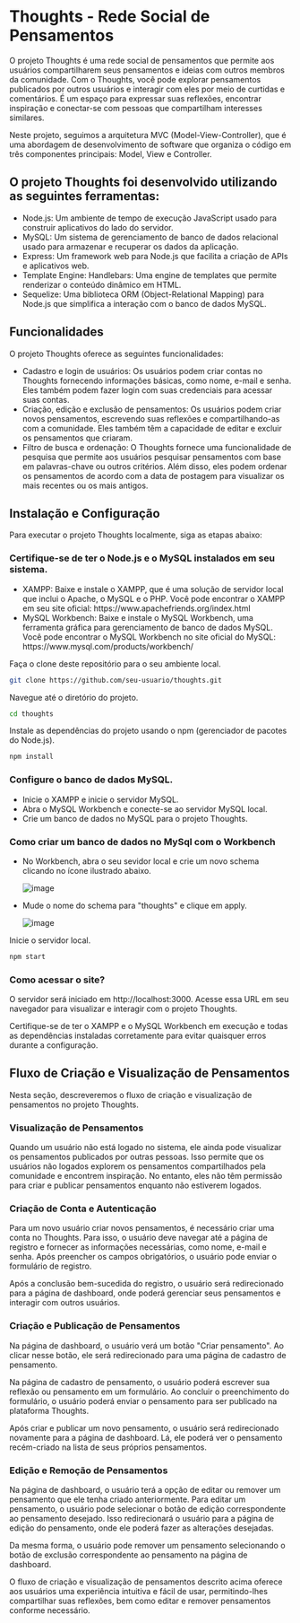 # Thoughts - Rede Social de Pensamentos

O projeto Thoughts é uma rede social de pensamentos que permite aos usuários compartilharem seus pensamentos e ideias com outros membros da comunidade. Com o Thoughts, você pode explorar pensamentos publicados por outros usuários e interagir com eles por meio de curtidas e comentários. É um espaço para expressar suas reflexões, encontrar inspiração e conectar-se com pessoas que compartilham interesses similares.

Neste projeto, seguimos a arquitetura MVC (Model-View-Controller), que é uma abordagem de desenvolvimento de software que organiza o código em três componentes principais: Model, View e Controller.

## O projeto Thoughts foi desenvolvido utilizando as seguintes ferramentas:
<ul>
  <li>Node.js: Um ambiente de tempo de execução JavaScript usado para construir aplicativos do lado do servidor.</li>
  <li>MySQL: Um sistema de gerenciamento de banco de dados relacional usado para armazenar e recuperar os dados da aplicação.</li>
  <li>Express: Um framework web para Node.js que facilita a criação de APIs e aplicativos web.</li>
  <li>Template Engine: Handlebars: Uma engine de templates que permite renderizar o conteúdo dinâmico em HTML.</li>
  <li>Sequelize: Uma biblioteca ORM (Object-Relational Mapping) para Node.js que simplifica a interação com o banco de dados MySQL.</li>
</ul>

## Funcionalidades
O projeto Thoughts oferece as seguintes funcionalidades:

<ul>
  <li>Cadastro e login de usuários: Os usuários podem criar contas no Thoughts fornecendo informações básicas, como nome, e-mail e senha. Eles também podem fazer login com suas credenciais para acessar suas contas.</li>
   <li>Criação, edição e exclusão de pensamentos: Os usuários podem criar novos pensamentos, escrevendo suas reflexões e compartilhando-as com a comunidade. Eles também têm a capacidade de editar e excluir os pensamentos que criaram.</li>
  <li>Filtro de busca e ordenação: O Thoughts fornece uma funcionalidade de pesquisa que permite aos usuários pesquisar pensamentos com base em palavras-chave ou outros critérios. Além disso, eles podem ordenar os pensamentos de acordo com a data de postagem para visualizar os mais recentes ou os mais antigos.</li>
</ul>

## Instalação e Configuração
Para executar o projeto Thoughts localmente, siga as etapas abaixo:

### Certifique-se de ter o Node.js e o MySQL instalados em seu sistema.
<ul>
    <li>XAMPP: Baixe e instale o XAMPP, que é uma solução de servidor local que inclui o Apache, o MySQL e o PHP. Você pode encontrar o XAMPP em seu site oficial: https://www.apachefriends.org/index.html</li>
    <li>MySQL Workbench: Baixe e instale o MySQL Workbench, uma ferramenta gráfica para gerenciamento de banco de dados MySQL. Você pode encontrar o MySQL Workbench no site oficial do MySQL: https://www.mysql.com/products/workbench/</li>
</ul>

Faça o clone deste repositório para o seu ambiente local.
```bash
git clone https://github.com/seu-usuario/thoughts.git
```

Navegue até o diretório do projeto.
```bash
cd thoughts
```

Instale as dependências do projeto usando o npm (gerenciador de pacotes do Node.js).
```bash
npm install
```
### Configure o banco de dados MySQL.

<ul>
  <li>Inicie o XAMPP e inicie o servidor MySQL.</li>
  <li>Abra o MySQL Workbench e conecte-se ao servidor MySQL local.</li>
  <li>Crie um banco de dados no MySQL para o projeto Thoughts.</li>
</ul>

### Como criar um banco de dados no MySql com o Workbench

<ul>
  <li>No Workbench, abra o seu sevidor local e crie um novo schema clicando no ícone ilustrado abaixo.</li>
  
  ![image](https://github.com/doguebart/Thoughts/assets/95982653/423e555a-6e04-43aa-b108-023954c696ce)
  
  <li>Mude o nome do schema para "thoughts" e clique em apply.</li>
  
  ![image](https://github.com/doguebart/Thoughts/assets/95982653/26b201d8-05ca-4ab2-b9da-eb2594469f94)
</ul>

Inicie o servidor local.

```bash
npm start
```
### Como acessar o site?

O servidor será iniciado em http://localhost:3000. Acesse essa URL em seu navegador para visualizar e interagir com o projeto Thoughts.

Certifique-se de ter o XAMPP e o MySQL Workbench em execução e todas as dependências instaladas corretamente para evitar quaisquer erros durante a configuração.

## Fluxo de Criação e Visualização de Pensamentos

Nesta seção, descreveremos o fluxo de criação e visualização de pensamentos no projeto Thoughts.

### Visualização de Pensamentos

Quando um usuário não está logado no sistema, ele ainda pode visualizar os pensamentos publicados por outras pessoas. Isso permite que os usuários não logados explorem os pensamentos compartilhados pela comunidade e encontrem inspiração. No entanto, eles não têm permissão para criar e publicar pensamentos enquanto não estiverem logados.

### Criação de Conta e Autenticação

Para um novo usuário criar novos pensamentos, é necessário criar uma conta no Thoughts. Para isso, o usuário deve navegar até a página de registro e fornecer as informações necessárias, como nome, e-mail e senha. Após preencher os campos obrigatórios, o usuário pode enviar o formulário de registro.

Após a conclusão bem-sucedida do registro, o usuário será redirecionado para a página de dashboard, onde poderá gerenciar seus pensamentos e interagir com outros usuários.

### Criação e Publicação de Pensamentos

Na página de dashboard, o usuário verá um botão "Criar pensamento". Ao clicar nesse botão, ele será redirecionado para uma página de cadastro de pensamento.

Na página de cadastro de pensamento, o usuário poderá escrever sua reflexão ou pensamento em um formulário. Ao concluir o preenchimento do formulário, o usuário poderá enviar o pensamento para ser publicado na plataforma Thoughts.

Após criar e publicar um novo pensamento, o usuário será redirecionado novamente para a página de dashboard. Lá, ele poderá ver o pensamento recém-criado na lista de seus próprios pensamentos.

### Edição e Remoção de Pensamentos

Na página de dashboard, o usuário terá a opção de editar ou remover um pensamento que ele tenha criado anteriormente. Para editar um pensamento, o usuário pode selecionar o botão de edição correspondente ao pensamento desejado. Isso redirecionará o usuário para a página de edição do pensamento, onde ele poderá fazer as alterações desejadas.

Da mesma forma, o usuário pode remover um pensamento selecionando o botão de exclusão correspondente ao pensamento na página de dashboard.

O fluxo de criação e visualização de pensamentos descrito acima oferece aos usuários uma experiência intuitiva e fácil de usar, permitindo-lhes compartilhar suas reflexões, bem como editar e remover pensamentos conforme necessário.
